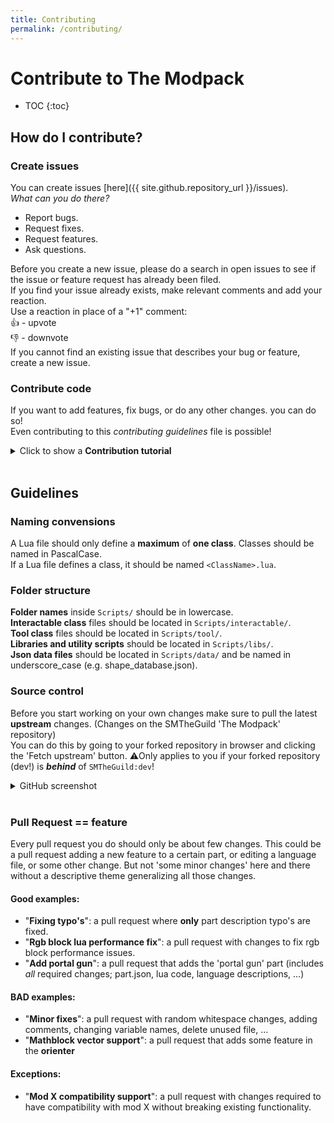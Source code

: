 ```yaml
---
title: Contributing
permalink: /contributing/
---
```


# Contribute to The Modpack

* TOC
{:toc}

## How do I contribute?

### Create issues

You can create issues [here]({{ site.github.repository_url }}/issues).  
*What can you do there?*
- Report bugs.
- Request fixes.
- Request features.
- Ask questions.

Before you create a new issue, please do a search in open issues to see if the issue or feature request has already been filed.  
If you find your issue already exists, make relevant comments and add your reaction.  
Use a reaction in place of a "+1" comment:  
👍 - upvote  
👎 - downvote  
If you cannot find an existing issue that describes your bug or feature, create a new issue.  

### Contribute code

If you want to add features, fix bugs, or do any other changes. you can do so!  
Even contributing to this *contributing guidelines* file is possible!

<details>
  <summary>Click to show a <b>Contribution tutorial</b></summary>
    <ol>
      <li>Create or login to <a href="https://github.com/login">Github</a>.</li>
      <li>Download <a href="https://desktop.github.com/">Github Desktop</a>.</li>
      <li>
        Fork the <a href="{{ site.github.repository_url }}">'The Modpack'</a> repository.
        <br>
        <img src="/The-Modpack/assets/img/fork.png" alt="fork.png">
      </li>
      <li>
        Clone your forked repository.
        <br>
        A. Click the 'Code' button and 'Open with github desktop' button.
        <br>
        <img src="/The-Modpack/assets/img/clone.png" alt="clone.png" data-zoom-image>
        <br>
        B. Click 'Open GitHubDesktop.exe'
        <br>
        <img src="/The-Modpack/assets/img/opengithubdesktop.png" alt="opengithubdesktop.png" data-zoom-image>
        <br>
        C. Choose your mods folder and click 'clone'.
        <br>
        <img src="/The-Modpack/assets/img/localclone.png" alt="localclone.png" data-zoom-image>
      </li>
      <li>
        In Github Desktop, Select the 'dev' branch.
        <br>
        <img src="/The-Modpack/assets/img/choosedevbranch.png" alt="choosedevbranch.png" data-zoom-image>
      </li>
      <li>
        Create your local changes.
        <br>
        <g-emoji class="g-emoji" alias="warning" fallback-src="https://github.githubassets.com/images/icons/emoji/unicode/26a0.png">⚠️</g-emoji> To test out your changes, copy the <code>.../Mods/The-Modpack/dist/description.json</code> and <code>.../Mods/The-Modpack/dist/preview.jpg</code> files to your <code>.../Mods/The-Modpack/</code> folder.
      </li>
      <li>
        Commit your changes in github desktop by providing a useful commit message, clicking 'Commit to dev' and then 'Fetch origin'/'Push origin' at the top.
        <br>
        <img src="/The-Modpack/assets/img/commit.png" alt="commit.png" data-zoom-image>
      </li>
      <li>
        If you are happy with your changes you can open a pull request.<br>
        A. Go to your forked repository page (example: https://github.com/brentbatch/The-Modpack/)
        <br>
        B. Open the tab 'Pull Requests'
        <br>
        C. Click 'new pull request'
        <br>
        D. Select the 'dev' branch for both repositories as shown below
        <br>
        E. Click 'Create pull request'
        <br>
        F. We'll take it from here! :)
        <img src="/The-Modpack/assets/img/pullrequest.png" alt="pullrequest.png" data-zoom-image>
      </li>
    </ol>
</details>
<br>

## Guidelines

### Naming convensions

A Lua file should only define a **maximum** of **one class**. Classes should be named in PascalCase.  
If a Lua file defines a class, it should be named ``<ClassName>.lua``.

### Folder structure

**Folder names** inside ``Scripts/`` should be in lowercase.  
**Interactable class** files should be located in ``Scripts/interactable/``.  
**Tool class** files should be located in ``Scripts/tool/``.  
**Libraries and utility scripts** should be located in ``Scripts/libs/``.  
**Json data files** should be located in ``Scripts/data/`` and be named in underscore_case (e.g. shape_database.json).

### Source control

Before you start working on your own changes make sure to pull the latest **upstream** changes. (Changes on the SMTheGuild 'The Modpack' repository)  
You can do this by going to your forked repository in browser and clicking the 'Fetch upstream' button.
<g-emoji class="g-emoji" alias="warning" fallback-src="https://github.githubassets.com/images/icons/emoji/unicode/26a0.png">⚠️</g-emoji>Only applies to you if your forked repository (dev!) is <strong><em>behind</em></strong> of <code>SMTheGuild:dev</code>!

<details>
  <summary>GitHub screenshot</summary>
  <img src="{{ "/assets/img/fetchupstream.png" | relative_url }}" alt="fetchupstream.png" data-zoom-image>
</details>
<br>

### Pull Request == feature

Every pull request you do should only be about few changes. This could be a pull request adding a new feature to a certain part, or editing a language file, or some other change. But not 'some minor changes' here and there without a descriptive theme generalizing all those changes.

#### Good examples:
- "**Fixing typo's**": a pull request where **only** part description typo's are fixed.
- "**Rgb block lua performance fix**": a pull request with changes to fix rgb block performance issues.
- "**Add portal gun**": a pull request that adds the 'portal gun' part (includes *all* required changes; part.json, lua code, language descriptions, ...)

#### BAD examples:
- "**Minor fixes**": a pull request with random whitespace changes, adding comments, changing variable names, delete unused file, ...
- "**Mathblock vector support**": a pull request that adds some feature in the **orienter**

#### Exceptions:
- "**Mod X compatibility support**": a pull request with changes required to have compatibility with mod X without breaking existing functionality.

